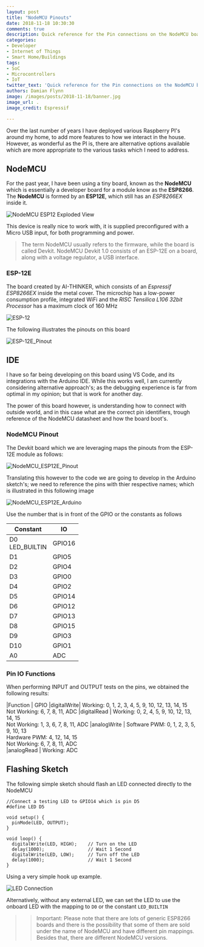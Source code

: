 ```yaml
---
layout: post
title: "NodeMCU Pinouts"
date: 2018-11-18 10:30:30
comments: true
description: Quick reference for the Pin connections on the NodeMCU boards
categories:
- Developer
- Internet of Things
- Smart Home/Buildings
tags:
- SoC
- Microcontrollers
- IoT
twitter_text: 'Quick reference for the Pin connections on the NodeMCU boards'
authors: Damian Flynn
image: /images/posts/2018-11-18/banner.jpg
image_url: .
image_credit: Espressif

---
```


Over the last number of years I have deployed various Raspberry PI's around my home, to add more features to how we interact in the house. However, as wonderful as the PI is, there are alternative options available which are more appropriate to the various tasks which I need to address.

## NodeMCU

For the past year, I have been using a tiny board, known as the **NodeMCU** which is essentially a developer board for a module know as the **ESP8266**. The **NodeMCU** is formed by an **ESP12E**, which still has an *ESP8266EX* inside it.

![NodeMCU ESP12 Exploded View](/images/posts/2018-11-18/NodeMCU_ESP12E.jpg)

This device is really nice to work with, it is supplied preconfigured with a Micro USB input, for both programming and power.

> The term NodeMCU usually refers to the firmware, while the board is called Devkit. NodeMCU Devkit 1.0 consists of an ESP-12E on a board, along with a voltage regulator, a USB interface.

### ESP-12E

The board created by AI-THINKER, which consists of an *Espressif ESP8266EX* inside the metal cover. The microchip has a low-power consumption profile, integrated WiFi and the *RISC Tensilica L106 32bit Processor* has a maximum clock of 160 MHz

![ESP-12](/images/posts/2018-11-18/ESP-12E.jpg)

The following illustrates the pinouts on this board

![ESP-12E_Pinout](/images/posts/2018-11-18/ESP-12E_Pinout.jpg)


## IDE 

I have so far being developing on this board using VS Code, and its integrations with the Arduino IDE. While this works well, I am currently considering alternative approach's; as the debugging experience is far from optimal in my opinion; but that is work for another day.

The power of this board however, is understanding how to connect with outside world, and in this case what are the correct pin identifiers, trough reference of the NodeMCU datasheet and how the board boot's.

### NodeMCU Pinout

The Devkit board which we are leveraging maps the pinouts from the ESP-12E module as follows: 

![NodeMCU_ESP12E_Pinout](/images/posts/2018-11-18/NodeMCU_ESP12E_Pinout.jpg)

Translating this however to the code we are going to develop in the Arduino sketch's; we need to reference the pins with thier respective names; which is illustrated in this following image

![NodeMCU_ESP12E_Arduino](/images/posts/2018-11-18/NodeMCU_ESP12E_Arduino.jpg)

Use the number that is in front of the GPIO or the constants as follows

|Constant | IO
|---|---|
|D0<br>LED_BUILTIN | GPIO16
|D1 | GPIO5
|D2 | GPIO4
|D3 | GPIO0
|D4 | GPIO2
|D5 | GPIO14
|D6 | GPIO12
|D7 | GPIO13
|D8 | GPIO15
|D9 | GPIO3
|D10 | GPIO1
|A0 | ADC


### Pin IO Functions

When performing INPUT and OUTPUT tests on the pins, we obtained the following results:

|Function   | GPIO
|digitalWrite| Working: 0, 1, 2, 3, 4, 5, 9, 10, 12, 13, 14, 15<br>Not Working: 6, 7, 8, 11, ADC
|digitalRead | Working: 0, 2, 4, 5, 9, 10, 12, 13, 14, 15<br>Not Working: 1, 3, 6, 7, 8, 11, ADC
|analogWrite | Software PWM: 0, 1, 2, 3, 5, 9, 10, 13<br>Hardware PWM: 4, 12, 14, 15<br>Not Working: 6, 7, 8, 11, ADC<br>
|analogRead  | Working: ADC


## Flashing Sketch

The following simple sketch should flash an LED connected directly to the NodeMCU

```
//Connect a testing LED to GPIO14 which is pin D5
#define LED D5
 
void setup() {
  pinMode(LED, OUTPUT);
}
 
void loop() {
  digitalWrite(LED, HIGH);    // Turn on the LED
  delay(1000);                // Wait 1 Second
  digitalWrite(LED, LOW);     // Turn off the LED
  delay(1000);                // Wait 1 Second
}
```

Using a very simple hook up example.

![LED Connection](/images/posts/2018-11-18/LED_Connection.jpg)

Alternatively, without any external LED, we can set the LED to use the onboard LED with the mapping to `D0` or the constant `LED_BUILTIN`

>> Important: Please note that there are lots of generic ESP8266 boards and there is the possibility that some of them are sold under the name of NodeMCU and have different pin mappings. Besides that, there are different NodeMCU versions.